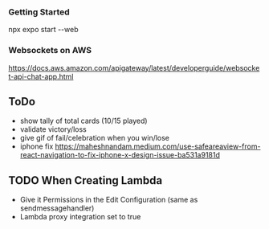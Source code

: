 ### Getting Started
npx expo start --web


### Websockets on AWS
https://docs.aws.amazon.com/apigateway/latest/developerguide/websocket-api-chat-app.html

## ToDo
 - show tally of total cards (10/15 played)
 - validate victory/loss
 - give gif of fail/celebration when you win/lose
 - iphone fix https://maheshnandam.medium.com/use-safeareaview-from-react-navigation-to-fix-iphone-x-design-issue-ba531a9181d


## TODO When Creating Lambda
 - Give it Permissions in the Edit Configuration (same as sendmessagehandler)
 - Lambda proxy integration set to true

